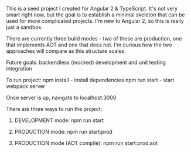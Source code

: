 This is a seed project I created for Angular 2 & TypeScript. It's not very smart right now, but 
the goal is to establish a minimal skeleton that can be used for more complicated projects. I'm new
to Angular 2, so this is really just a sandbox.

There are currently three build modes - two of these are production, one that implements AOT and one that does not. I'm
curious how the two approaches will compare as this structure scales.

Future goals: backendless (mocked) development and unit testing integration

To run project:
    npm install - install dependencies
    npm run start - start webpack server

Once server is up, navigate to localhost:3000

There are three ways to run the project:

1) DEVELOPMENT mode: npm run start

2) PRODUCTION mode: npm run start:prod

3) PRODUCTION mode (AOT compile): npm run start:prod:aot

